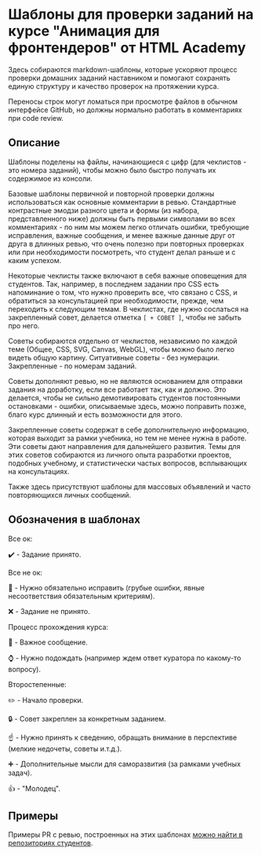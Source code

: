 # Шаблоны для проверки заданий на курсе "Анимация для фронтендеров" от HTML Academy


Здесь собираются markdown-шаблоны, которые ускоряют процесс проверки домашних заданий наставником и помогают сохранять единую структуру и качество проверок на протяжении курса.

Переносы строк могут ломаться при просмотре файлов в обычном интерфейсе GitHub, но должны нормально работать в комментариях при code review.


## Описание

Шаблоны поделены на файлы, начинающиеся с цифр (для чеклистов - это номера заданий), чтобы можно было быстро получать их содержимое из консоли.

Базовые шаблоны первичной и повторной проверки должны использоваться как основные комментарии в ревью. Стандартные контрастные эмодзи разного цвета и формы (из набора, представленного ниже) должны быть первыми символами во всех комментариях - по ним мы можем легко отличать ошибки, требующие исправления, важные сообщения, и менее важные данные друг от друга в длинных ревью, что очень полезно при повторных проверках или при необходимости посмотреть, что студент делал раньше и с каким успехом.

Некоторые чеклисты также включают в себя важные оповещения для студентов. Так, например, в последнем задании про CSS есть напоминание о том, что нужно проверить все, что связано с CSS, и обратиться за консультацией при необходимости, прежде, чем переходить к следующим темам. В чеклистах, где нужно сослаться на закрепленный совет, делается отметка `[ + СОВЕТ ]`, чтобы не забыть про него.

Советы собираются отдельно от чеклистов, независимо по каждой теме (Общее, CSS, SVG, Canvas, WebGL), чтобы можно было легко видеть общую картину. Ситуативные советы - без нумерации. Закрепленные - по номерам заданий.

Советы дополняют ревью, но не являются основанием для отправки задания на доработку, если все работает так, как и должно. Это делается, чтобы не сильно демотивировать студентов постоянными остановками - ошибки, описываемые здесь, можно поправить позже, благо курс длинный и есть возможности для этого.

Закрепленные советы содержат в себе дополнительную информацию, которая выходит за рамки учебника, но тем не менее нужна в работе. Эти советы дают направления для дальнейшего развития. Темы для этих советов собираются из личного опыта разработки проектов, подобных учебному, и статистически частых вопросов, всплывающих на консультациях.

Также здесь присутствуют шаблоны для массовых объявлений и часто повторяющихся личных сообщений.


## Обозначения в шаблонах

Все ок:

:heavy_check_mark: - Задание принято.

Все не ок:

:red_circle: - Нужно обязательно исправить (грубые ошибки, явные несоответствия обязательным критериям).

:x: - Задание не принято.

Процесс прохождения курса:

:large_blue_diamond: - Важное сообщение.

:watch: - Нужно подождать (например ждем ответ куратора по какому-то вопросу).

Второстепенные:

:pencil2: - Начало проверки.

:lock: - Совет закреплен за конкретным заданием.

:point_up: - Нужно принять к сведению, обращать внимание в перспективе (мелкие недочеты, советы и.т.д.).

:heavy_plus_sign: - Дополнительные мысли для саморазвития (за рамками учебных задач).

:+1: - "Молодец".


## Примеры

Примеры PR с ревью, построенных на этих шаблонах [можно найти в репозиториях студентов](https://github.com/search?q=org:htmlacademy-animation+commenter:sfi0zy).

